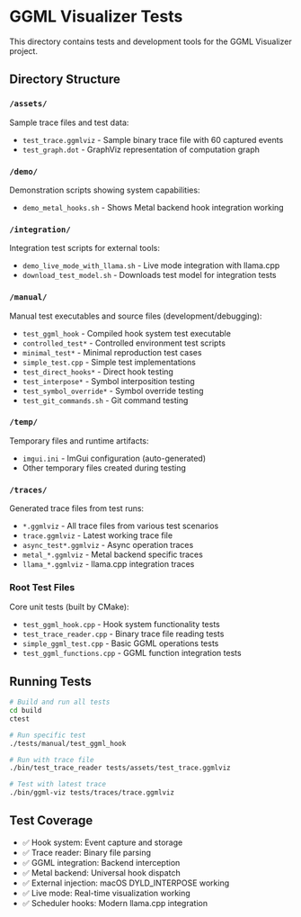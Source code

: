 # GGML Visualizer Tests

This directory contains tests and development tools for the GGML Visualizer project.

## Directory Structure

### `/assets/`
Sample trace files and test data:
- `test_trace.ggmlviz` - Sample binary trace file with 60 captured events  
- `test_graph.dot` - GraphViz representation of computation graph

### `/demo/`
Demonstration scripts showing system capabilities:
- `demo_metal_hooks.sh` - Shows Metal backend hook integration working

### `/integration/`
Integration test scripts for external tools:
- `demo_live_mode_with_llama.sh` - Live mode integration with llama.cpp
- `download_test_model.sh` - Downloads test model for integration tests

### `/manual/`
Manual test executables and source files (development/debugging):
- `test_ggml_hook` - Compiled hook system test executable
- `controlled_test*` - Controlled environment test scripts
- `minimal_test*` - Minimal reproduction test cases
- `simple_test.cpp` - Simple test implementations
- `test_direct_hooks*` - Direct hook testing
- `test_interpose*` - Symbol interposition testing
- `test_symbol_override*` - Symbol override testing
- `test_git_commands.sh` - Git command testing

### `/temp/`
Temporary files and runtime artifacts:
- `imgui.ini` - ImGui configuration (auto-generated)
- Other temporary files created during testing

### `/traces/`
Generated trace files from test runs:
- `*.ggmlviz` - All trace files from various test scenarios
- `trace.ggmlviz` - Latest working trace file
- `async_test*.ggmlviz` - Async operation traces  
- `metal_*.ggmlviz` - Metal backend specific traces
- `llama_*.ggmlviz` - llama.cpp integration traces

### Root Test Files
Core unit tests (built by CMake):
- `test_ggml_hook.cpp` - Hook system functionality tests
- `test_trace_reader.cpp` - Binary trace file reading tests
- `simple_ggml_test.cpp` - Basic GGML operations tests
- `test_ggml_functions.cpp` - GGML function integration tests

## Running Tests

```bash
# Build and run all tests
cd build
ctest

# Run specific test
./tests/manual/test_ggml_hook

# Run with trace file
./bin/test_trace_reader tests/assets/test_trace.ggmlviz

# Test with latest trace
./bin/ggml-viz tests/traces/trace.ggmlviz
```

## Test Coverage

- ✅ Hook system: Event capture and storage
- ✅ Trace reader: Binary file parsing
- ✅ GGML integration: Backend interception
- ✅ Metal backend: Universal hook dispatch
- ✅ External injection: macOS DYLD_INTERPOSE working
- ✅ Live mode: Real-time visualization working
- ✅ Scheduler hooks: Modern llama.cpp integration